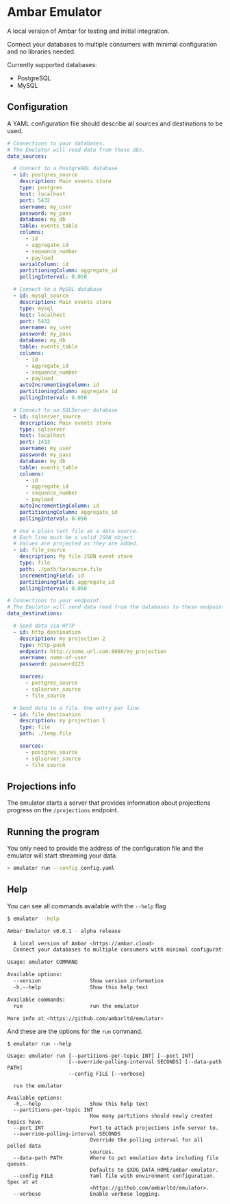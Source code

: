 # Ambar Emulator

A local version of Ambar for testing and initial integration.

Connect your databases to multiple consumers with minimal configuration and no libraries needed.

Currently supported databases:
- PostgreSQL
- MySQL

## Configuration

A YAML configuration file should describe all sources and destinations to be used.

``` yaml
# Connections to your databases.
# The Emulator will read data from those dbs.
data_sources:

  # Connect to a PostgreSQL database
  - id: postgres_source
    description: Main events store
    type: postgres
    host: localhost
    port: 5432
    username: my_user
    password: my_pass
    database: my_db
    table: events_table
    columns:
      - id
      - aggregate_id
      - sequence_number
      - payload
    serialColumn: id
    partitioningColumn: aggregate_id
    pollingInterval: 0.050

  # Connect to a MySQL database
  - id: mysql_source
    description: Main events store
    type: mysql
    host: localhost
    port: 5432
    username: my_user
    password: my_pass
    database: my_db
    table: events_table
    columns:
      - id
      - aggregate_id
      - sequence_number
      - payload
    autoIncrementingColumn: id
    partitioningColumn: aggregate_id
    pollingInterval: 0.050

  # Connect to an SQLServer database
  - id: sqlserver_source
    description: Main events store
    type: sqlserver
    host: localhost
    port: 1433
    username: my_user
    password: my_pass
    database: my_db
    table: events_table
    columns:
      - id
      - aggregate_id
      - sequence_number
      - payload
    autoIncrementingColumn: id
    partitioningColumn: aggregate_id
    pollingInterval: 0.050

  # Use a plain text file as a data source.
  # Each line must be a valid JSON object.
  # Values are projected as they are added.
  - id: file_source
    description: My file JSON event store
    type: file
    path: ./path/to/source.file
    incrementingField: id
    partitioningField: aggregate_id
    pollingInterval: 0.050

# Connections to your endpoint.
# The Emulator will send data read from the databases to these endpoints.
data_destinations:

  # Send data via HTTP
  - id: http_destination
    description: my projection 2
    type: http-push
    endpoint: http://some.url.com:8080/my_projection
    username: name-of-user
    password: password123

    sources:
      - postgres_source
      - sqlserver_source
      - file_source

  # Send data to a file. One entry per line.
  - id: file_destination
    description: my projection 1
    type: file
    path: ./temp.file

    sources:
      - postgres_source
      - sqlserver_source
      - file_source
```

## Projections info

The emulator starts a server that provides information about projections progress on the `/projections` endpoint.

## Running the program

You only need to provide the address of the configuration file and the emulator
will start streaming your data.

``` bash
> emulator run --config config.yaml
```

## Help

You can see all commands available with the `--help` flag

``` bash
$ emulator --help

Ambar Emulator v0.0.1 - alpha release

  A local version of Ambar <https://ambar.cloud>
  Connect your databases to multiple consumers with minimal configuration and no libraries needed.

Usage: emulator COMMAND

Available options:
  --version                Show version information
  -h,--help                Show this help text

Available commands:
  run                      run the emulator

More info at <https://github.com/ambarltd/emulator>
```

And these are the options for the `run` command.

```
$ emulator run --help

Usage: emulator run [--partitions-per-topic INT] [--port INT]
                    [--override-polling-interval SECONDS] [--data-path PATH]
                    --config FILE [--verbose]

  run the emulator

Available options:
  -h,--help                Show this help text
  --partitions-per-topic INT
                           How many partitions should newly created topics have.
  --port INT               Port to attach projections info server to.
  --override-polling-interval SECONDS
                           Override the polling interval for all polled data
                           sources.
  --data-path PATH         Where to put emulation data including file queues.
                           Defaults to $XDG_DATA_HOME/ambar-emulator.
  --config FILE            Yaml file with environment configuration. Spec at at
                           <https://github.com/ambarltd/emulator>.
  --verbose                Enable verbose logging.
```

